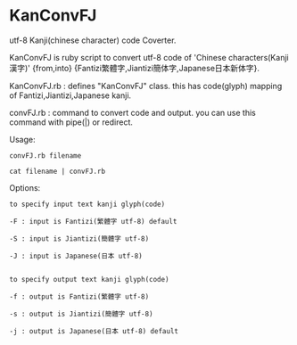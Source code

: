 ﻿# KanConvFJ
utf-8 Kanji(chinese character) code Coverter.

KanConvFJ is ruby script to convert utf-8 code of 'Chinese characters(Kanji漢字)' {from,into} {Fantizi繁體字,Jiantizi簡体字,Japanese日本新体字}.

KanConvFJ.rb : defines "KanConvFJ" class. this has code(glyph) mapping of Fantizi,Jiantizi,Japanese kanji.

convFJ.rb : command to convert code and output. you can use this command with pipe(|) or redirect.


Usage:

	convFJ.rb filename
	
	cat filename | convFJ.rb
	
	
Options:

	to specify input text kanji glyph(code)
	
	-F : input is Fantizi(繁體字 utf-8) default
	
	-S : input is Jiantizi(簡體字 utf-8)
	
	-J : input is Japanese(日本 utf-8)


	to specify output text kanji glyph(code)
	
	-f : output is Fantizi(繁體字 utf-8)
	
	-s : output is Jiantizi(簡體字 utf-8)
	
	-j : output is Japanese(日本 utf-8) default
	

